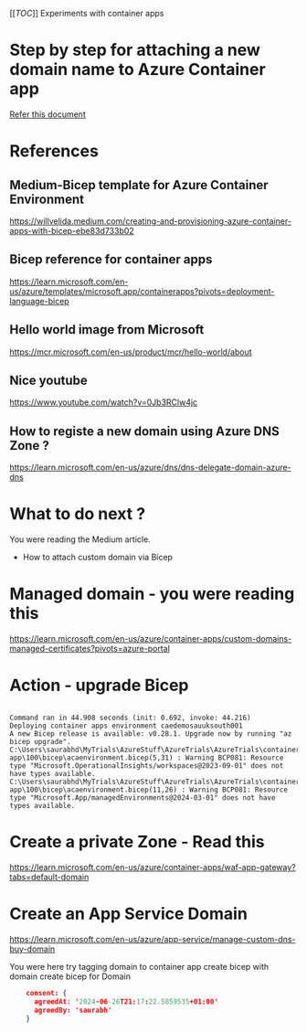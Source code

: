 [[_TOC_]]
Experiments with container apps

# Step by step for attaching a new domain name to Azure Container app

[Refer this document](docs/dnszone.md)

# References

## Medium-Bicep template for Azure Container Environment
https://willvelida.medium.com/creating-and-provisioning-azure-container-apps-with-bicep-ebe83d733b02


##  Bicep reference for container apps
https://learn.microsoft.com/en-us/azure/templates/microsoft.app/containerapps?pivots=deployment-language-bicep

## Hello world image from Microsoft
https://mcr.microsoft.com/en-us/product/mcr/hello-world/about

## Nice youtube
https://www.youtube.com/watch?v=0Jb3RClw4jc

## How to registe a new domain using Azure DNS Zone ?
https://learn.microsoft.com/en-us/azure/dns/dns-delegate-domain-azure-dns


# What to do next ?
You were reading the Medium article.
- How to attach custom domain via Bicep 


# Managed domain - you were reading this
https://learn.microsoft.com/en-us/azure/container-apps/custom-domains-managed-certificates?pivots=azure-portal

# Action - upgrade Bicep

```

Command ran in 44.908 seconds (init: 0.692, invoke: 44.216)
Deploying container apps environment caedemosauuksouth001
A new Bicep release is available: v0.28.1. Upgrade now by running "az bicep upgrade".
C:\Users\saurabhd\MyTrials\AzureStuff\AzureTrials\AzureTrials\container-app\100\bicep\acaenvironment.bicep(5,31) : Warning BCP081: Resource type "Microsoft.OperationalInsights/workspaces@2023-09-01" does not have types available.
C:\Users\saurabhd\MyTrials\AzureStuff\AzureTrials\AzureTrials\container-app\100\bicep\acaenvironment.bicep(11,26) : Warning BCP081: Resource type "Microsoft.App/managedEnvironments@2024-03-01" does not have types available.
```

# Create a private Zone - Read this

https://learn.microsoft.com/en-us/azure/container-apps/waf-app-gateway?tabs=default-domain

# Create an App Service Domain
https://learn.microsoft.com/en-us/azure/app-service/manage-custom-dns-buy-domain


You were here
try tagging domain to container app
create bicep with domain
create bicep for Domain

```json
    consent: {
      agreedAt: '2024-06-26T21:17:22.5859535+01:00'
      agreedBy: 'saurabh'
    }

```

